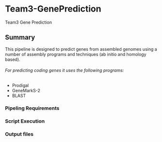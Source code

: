 # Team3-GenePrediction
Team3 Gene Prediction

## Summary 
This pipeline is designed to predict genes from assembled genomes using a number of assembly programs and techniques (ab initio and homology based). 
###### For predicting coding genes it uses the following programs:
* Prodigal
* GeneMarkS-2
* BLAST


### Pipeling Requirements

### Script Execution

### Output files

